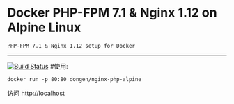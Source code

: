Docker PHP-FPM 7.1 & Nginx 1.12 on Alpine Linux
==============================================
    PHP-FPM 7.1 & Nginx 1.12 setup for Docker
-----
[![Build Status](https://travis-ci.org/wangzhoudong/php-nginx-alpine.svg?branch=master)](https://travis-ci.org/wangzhoudong/php-nginx-alpine)
#使用:

    docker run -p 80:80 dongen/nginx-php-alpine

访问 http://localhost
